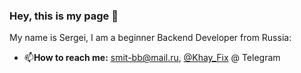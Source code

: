 ### Hey, this is my page 👋
My name is Sergei, I am a beginner Backend Developer from Russia:
- 📫**How to reach me:** smit-bb@mail.ru,  [@Khay_Fix](https://t.me/Khay_Fix) @ Telegram
<!--
**KhayFix/KhayFix** is a ✨ _special_ ✨ repository because its `README.md` (this file) appears on your GitHub profile.

Here are some ideas to get you started:

- 🔭 I’m currently working on ...
- 🌱 I’m currently learning ...
- 👯 I’m looking to collaborate on ...
- 🤔 I’m looking for help with ...
- 💬 Ask me about ...
- 📫 How to reach me: ...
- 😄 Pronouns: ...
- ⚡ Fun fact: ...
-->
